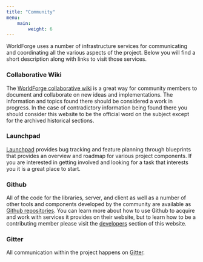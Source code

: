 ```yaml
---
title: "Community"
menu:
    main:
        weight: 6
---
```

WorldForge uses a number of infrastructure services for communicating and coordinating all the various aspects of the project. Below you will find a short description along with links to visit those services.

### Collaborative Wiki

The [WorldForge collaborative wiki](http://wiki.worldforge.org/wiki/Main_Page) is a great way for community members to document and collaborate on new ideas and implementations. The information and topics found there should be considered a work in progress. In the case of contradictory information being found there you should consider this website to be the official word on the subject except for the archived historical sections.

### Launchpad

[Launchpad](https://launchpad.net/worldforge) provides bug tracking and feature planning through blueprints that provides an overview and roadmap for various project components. If you are interested in getting involved and looking for a task that interests you it is a great place to start.

### Github

All of the code for the libraries, server, and client as well as a number of other tools and components developed by the community are available as [Github repositories](https://github.com/worldforge). You can learn more about how to use Github to acquire and work with services it provides on their website, but to learn how to be a contributing member please visit the [developers](/develop) section of this website.

### Gitter

All communication within the project happens on [Gitter](https://gitter.im/Worldforge/Lobby). 